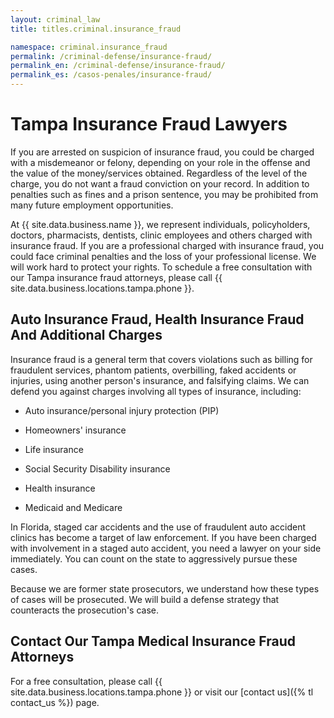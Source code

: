 ```yaml
---
layout: criminal_law
title: titles.criminal.insurance_fraud

namespace: criminal.insurance_fraud
permalink: /criminal-defense/insurance-fraud/
permalink_en: /criminal-defense/insurance-fraud/
permalink_es: /casos-penales/insurance-fraud/
---
```


# Tampa Insurance Fraud Lawyers

If you are arrested on suspicion of insurance fraud, you could be charged with a misdemeanor or felony, depending on your role in the offense and the value of the money/services obtained. Regardless of the level of the charge, you do not want a fraud conviction on your record. In addition to penalties such as fines and a prison sentence, you may be prohibited from many future employment opportunities.

At {{ site.data.business.name }}, we represent individuals, policyholders, doctors, pharmacists, dentists, clinic employees and others charged with insurance fraud. If you are a professional charged with insurance fraud, you could face criminal penalties and the loss of your professional license. We will work hard to protect your rights. To schedule a free consultation with our Tampa insurance fraud attorneys, please call {{ site.data.business.locations.tampa.phone }}.

## Auto Insurance Fraud, Health Insurance Fraud And Additional Charges

Insurance fraud is a general term that covers violations such as billing for fraudulent services, phantom patients, overbilling, faked accidents or injuries, using another person's insurance, and falsifying claims. We can defend you against charges involving all types of insurance, including:

* Auto insurance/personal injury protection (PIP)

* Homeowners' insurance

* Life insurance

* Social Security Disability insurance

* Health insurance

* Medicaid and Medicare

In Florida, staged car accidents and the use of fraudulent auto accident clinics has become a target of law enforcement. If you have been charged with involvement in a staged auto accident, you need a lawyer on your side immediately. You can count on the state to aggressively pursue these cases.

Because we are former state prosecutors, we understand how these types of cases will be prosecuted. We will build a defense strategy that counteracts the prosecution's case.

## Contact Our Tampa Medical Insurance Fraud Attorneys

For a free consultation, please call {{ site.data.business.locations.tampa.phone }} or visit our [contact us]({% tl contact_us %}) page.